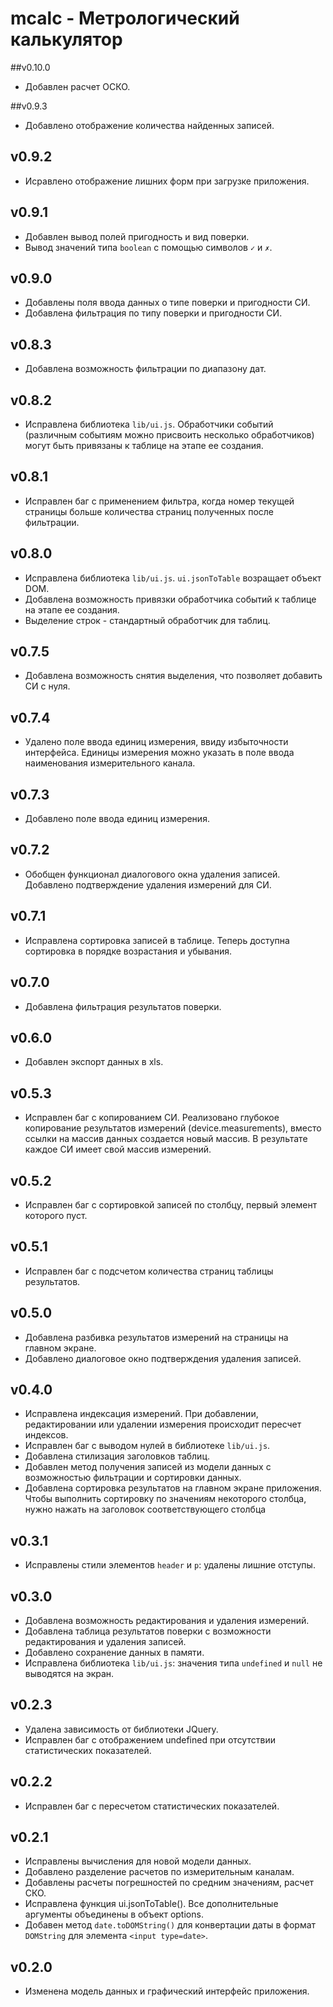 # mcalc - Метрологический калькулятор

##v0.10.0
* Добавлен расчет ОСКО.

##v0.9.3
* Добавлено отображение количества найденных записей.


## v0.9.2
* Исравлено отображение лишних форм при загрузке приложения.

## v0.9.1
* Добавлен вывод полей пригодность и вид поверки.
* Вывод значений типа `boolean` с помощью символов `✓` и `✗`.

## v0.9.0
* Добавлены поля ввода данных о типе поверки и пригодности СИ.
* Добавлена фильтрация по типу поверки и пригодности СИ.

## v0.8.3
* Добавлена возможность фильтрации по диапазону дат.

## v0.8.2
* Исправлена библиотека `lib/ui.js`.
Обработчики событий (различным событиям можно присвоить несколько обработчиков)
могут быть привязаны к таблице на этапе ее создания.

## v0.8.1
* Исправлен баг с применением фильтра, когда номер текущей страницы больше
количества страниц полученных после фильтрации.

## v0.8.0
* Исправлена библиотека `lib/ui.js`. `ui.jsonToTable` возращает объект DOM.
* Добавлена возможность привязки обработчика событий к таблице на этапе ее создания.
* Выделение строк - стандартный обработчик для таблиц.

## v0.7.5
* Добавлена возможность снятия выделения, что позволяет добавить СИ с нуля.

## v0.7.4
* Удалено поле ввода единиц измерения, ввиду избыточности интерфейса.
Единицы измерения можно указать в поле ввода наименования измерительного канала.

## v0.7.3
* Добавлено поле ввода единиц измерения.

## v0.7.2
* Обобщен функционал диалогового окна удаления записей.
Добавлено подтверждение удаления измерений для СИ.

## v0.7.1
* Исправлена сортировка записей в таблице. Теперь доступна сортировка в порядке
возрастания и убывания.

## v0.7.0
* Добавлена фильтрация результатов поверки.

## v0.6.0
* Добавлен экспорт данных в xls.

## v0.5.3
* Исправлен баг с копированием СИ. Реализовано глубокое копирование результатов
измерений (device.measurements), вместо ссылки на массив данных создается новый массив.
В результате каждое СИ имеет свой массив измерений.

## v0.5.2
* Исправлен баг с сортировкой записей по столбцу, первый элемент которого пуст.

## v0.5.1
* Исправлен баг с подсчетом количества страниц таблицы результатов.

## v0.5.0
* Добавлена разбивка результатов измерений на страницы на главном экране.
* Добавлено диалоговое окно подтверждения удаления записей.

## v0.4.0
* Исправлена индексация измерений. При добавлении, редактировании или удалении
измерения происходит пересчет индексов.
* Исправлен баг с выводом нулей в библиотеке `lib/ui.js`.
* Добавлена стилизация заголовков таблиц.
* Добавлен метод получения записей из модели данных с возможностью фильтрации и
сортировки данных.
* Добавлена сортировка результатов на главном экране приложения.
Чтобы выполнить сортировку по значениям некоторого столбца, нужно нажать на 
заголовок соответствующего столбца

## v0.3.1
* Исправлены стили элементов `header` и `p`: удалены лишние отступы. 

## v0.3.0
* Добавлена возможность редактирования и удаления измерений.
* Добавлена таблица результатов поверки с возможности редактирования и
удаления записей.
* Добавлено сохранение данных в памяти.
* Исправлена библиотека `lib/ui.js`: значения типа `undefined` и `null` не
выводятся на экран.

## v0.2.3
* Удалена зависимость от библиотеки JQuery.
* Исправлен баг с отображением undefined при отсутствии статистических показателей.

## v0.2.2
* Исправлен баг с пересчетом статистических показателей. 

## v0.2.1 
* Исправлены вычисления для новой модели данных.
* Добавлено разделение расчетов по измерительным каналам.
* Добавлены расчеты погрешностей по средним значениям, расчет СКО.
* Исправлена функция ui.jsonToTable(). Все дополнительные аргументы
объединены в объект options.
* Добавен метод `date.toDOMString()` для конвертации даты в формат `DOMString`
для элемента `<input type=date>`.

## v0.2.0 
* Изменена модель данных и графический интерфейс приложения.
